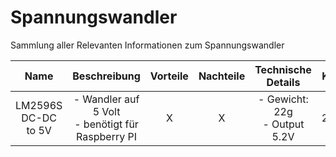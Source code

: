 # Spannungswandler
Sammlung aller Relevanten Informationen zum Spannungswandler

| Name | Beschreibung | Vorteile | Nachteile | Technische Details | Kosten | Link | 
| :--: | :----------: | :------: | :-------: | :----------------: | :----: | :--: |
| LM2596S DC-DC to 5V | - Wandler auf 5 Volt <br> - benötigt für Raspberry PI | X | X | - Gewicht: 22g <br> - Output 5.2V | 29.79$ | [Alexnld](https://alexnld.com/product/5pcs-lm2596s-dc-dc-24v-12v-to-5v-5a-step-down-power-supply-buck-converter-adjustable-usb-step-down-charging-module)| 